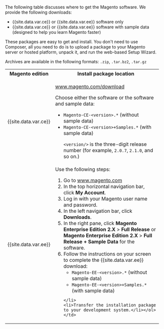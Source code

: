 <div markdown="1">

The following table discusses where to get the Magento software. We provide the following downloads:

*	{{site.data.var.ce}} or {{site.data.var.ee}} software only
*	{{site.data.var.ce}} or {{site.data.var.ee}} software with sample data (designed to help you learn Magento faster)

These packages are easy to get and install. You don't need to use Composer, all you need to do is to upload a package to your Magento server or hosted platform, unpack it, and run the web-based Setup Wizard.

Archives are available in the following formats: `.zip`, `.tar.bz2`, `.tar.gz`

<table>
	<col width="30%">
	<col width="70%">
<tbody>
<tr> 
	<th>Magento edition</th>
	<th>Install package location</th>
</tr>
<tr> 
	<td>{{site.data.var.ce}}</td>
	<td><p><a href="http://magento.com/download" target="_blank">www.magento.com/download</a></p>
		<p>Choose either the software or the software and sample data:</p>
		<ul><li><code>Magento-CE-&lt;version>.*</code> (without sample data)</li>
			<li><code>Magento-CE-&lt;version>+Samples.*</code> (with sample data)</li>
			<p><code>&lt;version/></code> is the three-digit release number (for example, <code>2.0.7</code>, <code>2.1.0</code>, and so on.)</p></ul></td>
</tr>
<tr> 
	<td>{{site.data.var.ee}}</td>
	<td>Use the following steps:
	<ol><li>Go to <a href="http://magento.com" target="_blank">www.magento.com</a></li>
	<li>In the top horizontal navigation bar, click <strong>My Account</strong>.</li>
	<li>Log in with your Magento user name and password.</li>
	<li>In the left navigation bar, click <strong>Downloads</strong>.</li>
	<li>In the right pane, click <strong>Magento Enterprise Edition 2.X</strong> > <strong>Full Release</strong> or <strong>Magento Enterprise Edition 2.X</strong> > <strong>Full Release + Sample Data</strong> for the software.</li>
	<li>Follow the instructions on your screen to complete the {{site.data.var.ee}} download:
		<ul><li><code>Magento-EE-&lt;version>.*</code> (without sample data)</li>
			<li><code>Magento-EE-&lt;version>+Samples.*</code> (with sample data)</li></ul>

	</li>
	<li>Transfer the installation package to your development system.</li></ol></td>
</tr>
</tbody>
</table>

</div>